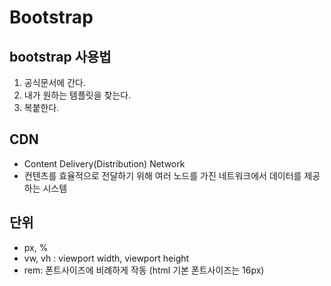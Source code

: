 # Bootstrap

## bootstrap 사용법
1. 공식문서에 간다.
2. 내가 원하는 템플릿을 찾는다.
3. 복붙한다.

## CDN
- Content Delivery(Distribution) Network
- 컨텐츠를 효율적으로 전달하기 위해 여러 노드를 가진 네트워크에서 데이터를 제공하는 시스템

## 단위
- px, %
- vw, vh : viewport width, viewport height
- rem: 폰트사이즈에 비례하게 작동 (html 기본 폰트사이즈는 16px)
